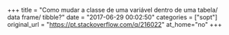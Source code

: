 +++
title = "Como mudar a classe de uma variável dentro de uma tabela/ data frame/ tibble?"
date = "2017-06-29 00:02:50"
categories = ["sopt"]
original_url = "https://pt.stackoverflow.com/q/216022"
at_home="no"
+++

